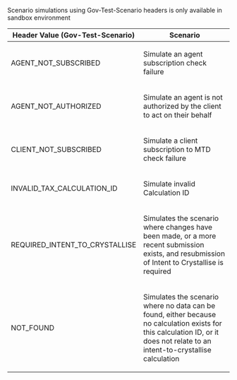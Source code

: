 <p>Scenario simulations using Gov-Test-Scenario headers is only available in sandbox environment</p>
<table>
    <thead>
        <tr>
            <th>Header Value (Gov-Test-Scenario)</th>
            <th>Scenario</th>
        </tr>
    </thead>
    <tbody>
        <tr>
            <td><p>AGENT_NOT_SUBSCRIBED</p></td>
            <td><p>Simulate an agent subscription check failure</p></td>
        </tr>
        <tr>
            <td><p>AGENT_NOT_AUTHORIZED</p></td>
            <td><p>Simulate an agent is not authorized by the client to act on their behalf</p></td>
        </tr>
        <tr>
            <td><p>CLIENT_NOT_SUBSCRIBED</p></td>
            <td><p>Simulate a client subscription to MTD check failure</p></td>
        </tr>
        <tr>
            <td><p>INVALID_TAX_CALCULATION_ID</p></td>
            <td><p>Simulate invalid Calculation ID</p></td>
        </tr>
        <tr>
            <td><p>REQUIRED_INTENT_TO_CRYSTALLISE</p></td>
            <td><p>Simulates the scenario where changes have been made, or a more recent submission exists, and resubmission of Intent to Crystallise is required</p></td>
        </tr>
        <tr>
             <td><p>NOT_FOUND</p></td>
             <td><p>Simulates the scenario where no data can be found, either because no calculation exists for this calculation ID, or it does not relate to an intent-to-crystallise calculation</p></td>
        </tr>
    </tbody>
</table>
